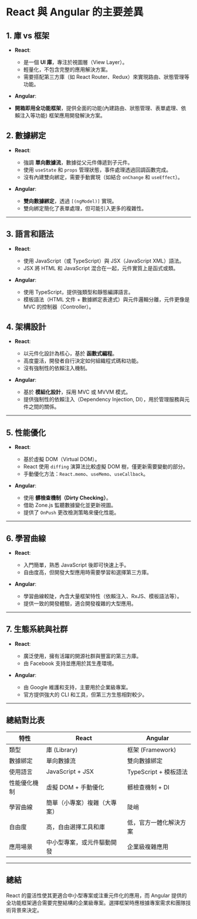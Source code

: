 
# React 與 Angular 的主要差異

## 1. 庫 vs 框架
- **React**:  
  - 是一個 **UI 庫**，專注於視圖層（View Layer）。  
  - 輕量化，不包含完整的應用解決方案。  
  - 需要搭配第三方庫（如 React Router、Redux）來實現路由、狀態管理等功能。  

- **Angular**:  
- **開箱即用全功能框架**，提供全面的功能(內建路由、狀態管理、表單處理、依賴注入等功能) 框架應用開發解決方案。  

## 2. 數據綁定
- **React**:  
  - 強調 **單向數據流**，數據從父元件傳遞到子元件。  
  - 使用 `useState` 和 `props` 管理狀態，事件處理透過回調函數完成。  
  - 沒有內建雙向綁定，需要手動實現（如結合 `onChange` 和 `useEffect`）。  

- **Angular**:  
  - **雙向數據綁定**，透過 `[(ngModel)]` 實現。  
  - 雙向綁定簡化了表單處理，但可能引入更多的複雜性。

---

## 3. 語言和語法
- **React**:  
  - 使用 JavaScript（或 TypeScript）與 JSX（JavaScript XML）語法。  
  - JSX 將 HTML 和 JavaScript 混合在一起，元件實質上是函式或類。  

- **Angular**:  
  - 使用 TypeScript，提供強類型和靜態編譯語言。  
  - 模板語法（HTML 文件 + 數據綁定表達式）與元件邏輯分離，元件更像是 MVC 的控制器（Controller）。

## 4. 架構設計
- **React**:  
  - 以元件化設計為核心，基於 **函數式編程**。  
  - 高度靈活，開發者自行決定如何組織程式碼和功能。  
  - 沒有強制性的依賴注入機制。

- **Angular**:  
  - 基於 **模組化設計**，採用 MVC 或 MVVM 模式。  
  - 提供強制性的依賴注入（Dependency Injection, DI），用於管理服務與元件之間的關係。

---

## 5. 性能優化
- **React**:  
  - 基於虛擬 DOM（Virtual DOM）。  
  - React 使用 `diffing` 演算法比較虛擬 DOM 樹，僅更新需要變動的部分。  
  - 手動優化方法：`React.memo`、`useMemo`、`useCallback`。  

- **Angular**:  
  - 使用 **髒檢查機制（Dirty Checking）**。  
  - 借助 Zone.js 監聽數據變化並更新視圖。  
  - 提供了 `OnPush` 更改檢測策略來優化性能。

---

## 6. 學習曲線
- **React**:  
  - 入門簡單，熟悉 JavaScript 後即可快速上手。  
  - 自由度高，但開發大型應用時需要學習和選擇第三方庫。  

- **Angular**:  
  - 學習曲線較陡，內含大量框架特性（依賴注入、RxJS、模板語法等）。  
  - 提供一致的開發體驗，適合開發複雜的大型應用。

---

## 7. 生態系統與社群
- **React**:  
  - 廣泛使用，擁有活躍的開源社群與豐富的第三方庫。  
  - 由 Facebook 支持並應用於其生產環境。  

- **Angular**:  
  - 由 Google 維護和支持，主要用於企業級專案。  
  - 官方提供強大的 CLI 和工具，但第三方生態相對較少。

---

## 總結對比表

| 特性              | React                      | Angular                   |
|-------------------|----------------------------|---------------------------|
| 類型              | 庫 (Library)              | 框架 (Framework)          |
| 數據綁定          | 單向數據流                | 雙向數據綁定               |
| 使用語言          | JavaScript + JSX          | TypeScript + 模板語法       |
| 性能優化機制      | 虛擬 DOM + 手動優化       | 髒檢查機制 + DI            |
| 學習曲線          | 簡單（小專案）複雜（大專案）| 陡峭                     |
| 自由度            | 高，自由選擇工具和庫      | 低，官方一體化解決方案     |
| 應用場景          | 中小型專案，或元件驅動開發 | 企業級複雜應用             |

---

## 總結
React 的靈活性使其更適合中小型專案或注重元件化的應用，而 Angular 提供的全功能框架適合需要完整結構的企業級專案。選擇框架時應根據專案需求和團隊技術背景來決定。
